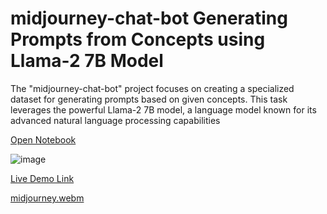 # midjourney-chat-bot Generating Prompts from Concepts using Llama-2 7B Model

The "midjourney-chat-bot" project focuses on creating a specialized dataset for generating prompts based on given concepts. This task leverages the powerful Llama-2 7B model, a language model known for its advanced natural language processing capabilities

[Open Notebook](https://github.com/snowflaxGitRepo/midjourney-chat-bot/blob/main/README.ipynb)

![image](https://github.com/snowflaxGitRepo/midjourney-chat-bot/assets/146845568/ce34b39c-b85f-4a44-b511-b1333266294a)


[Live Demo Link](http://122.169.118.18:3001/)

[midjourney.webm](https://github.com/snowflaxGitRepo/midjourney-chat-bot/assets/146845568/d748a2f1-713b-426b-9c06-adc44aa269d1)
